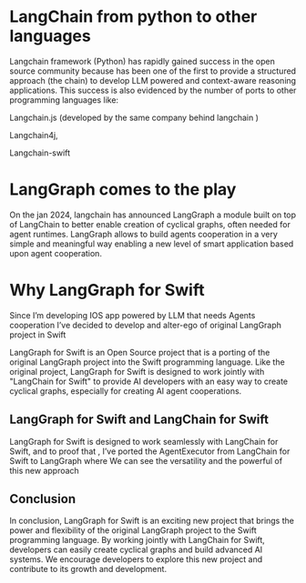 #  LangChain from python to other languages  

Langchain framework (Python) has rapidly gained success in the open source community because has been one of the first to provide a structured approach (the chain) to develop LLM powered and context-aware reasoning applications. This success is also evidenced by the number of ports to other programming languages like: 

Langchain.js (developed by the same company behind langchain ) 

Langchain4j, 

Langchain-swift  

 

# LangGraph comes to the play 

On  the jan 2024, langchain has announced LangGraph a module built on top of LangChain to better enable creation of cyclical graphs, often needed for agent runtimes.  LangGraph allows to build agents cooperation in a very simple and meaningful way enabling a new level of smart application based upon agent cooperation. 

 

# Why LangGraph for Swift 

Since I’m developing IOS app powered by LLM that needs Agents cooperation I’ve decided to develop and alter-ego of original LangGraph  project in Swift 

LangGraph for Swift is an Open Source project that is a porting of the original LangGraph project  into the Swift programming language. Like the original project, LangGraph for Swift is designed to work jointly with "LangChain for Swift" to provide AI developers with an easy way to create cyclical graphs, especially for creating AI agent cooperations. 

   

## LangGraph for Swift and LangChain for Swift 

LangGraph for Swift is designed to work seamlessly with LangChain for Swift, and to proof that , I’ve ported the AgentExecutor from LangChain for Swift to LangGraph where We can see the versatility and the powerful of this new approach 

  

## Conclusion 

In conclusion, LangGraph for Swift is an exciting new project that brings the power and flexibility of the original LangGraph project to the Swift programming language. By working jointly with LangChain for Swift, developers can easily create cyclical graphs and build advanced AI systems. We encourage developers to explore this new project and contribute to its growth and development. 

  